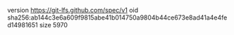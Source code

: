 version https://git-lfs.github.com/spec/v1
oid sha256:ab144c3e6a609f9815abe41b014750a9804b44ce673e8ad41a4e4fed14981651
size 5970
